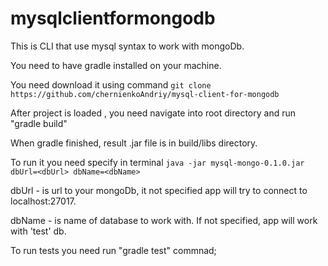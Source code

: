 # mysqlclientformongodb

This is CLI that use mysql syntax to work with mongoDb.

You need to have gradle installed on your machine.

You need download it using command ```git clone https://github.com/chernienkoAndriy/mysql-client-for-mongodb```

After project is loaded , you need navigate into root directory and run "gradle build"

When gradle finished, result .jar file is in build/libs directory.

To run it you need specify in terminal ```java -jar mysql-mongo-0.1.0.jar dbUrl=<dbUrl> dbName=<dbName>```

dbUrl - is url to your mongoDb, it not specified app will try to connect to localhost:27017.

dbName - is name of database to work with. If not specified, app will work with 'test' db.

To run tests you need run "gradle test" commnad;
